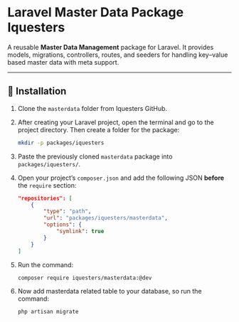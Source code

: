 # Laravel Master Data Package Iquesters

A reusable **Master Data Management** package for Laravel.
It provides models, migrations, controllers, routes, and seeders for handling key–value based master data with meta support.

---

## 🚀 Installation

1. Clone the `masterdata` folder from Iquesters GitHub.
2. After creating your Laravel project, open the terminal and go to the project directory. Then create a folder for the package:

   ```bash
   mkdir -p packages/iquesters
   ```
3. Paste the previously cloned `masterdata` package into `packages/iquesters/`.
4. Open your project’s `composer.json` and add the following JSON **before** the `require` section:

   ```json
   "repositories": [
       {
           "type": "path",
           "url": "packages/iquesters/masterdata",
           "options": {
               "symlink": true
           }
       }
   ]
   ```
5. Run the command:

   ```bash
   composer require iquesters/masterdata:@dev
   ```
5. Now add masterdata related table to your database, so run the command:

    ```bash
    php artisan migrate
    ```